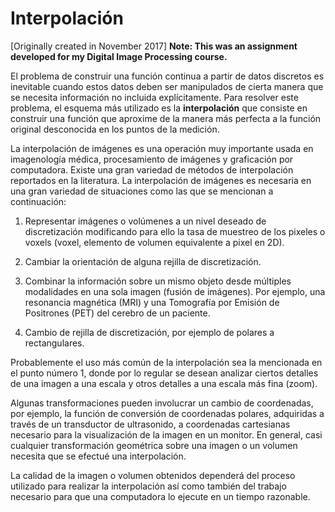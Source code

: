 # Interpolación

[Originally created in November 2017]
**Note: This was an assignment developed for my Digital Image Processing course.**

El problema de construir una función continua a partir de datos discretos es inevitable cuando estos datos deben ser manipulados de cierta manera que se necesita información no incluida explícitamente. Para resolver este problema, el esquema más utilizado es la **interpolación** que consiste en construir una función que aproxime de la manera más perfecta a la función original desconocida en los puntos de la medición.

La interpolación de imágenes es una operación muy importante usada en imagenología médica, procesamiento de imágenes y graficación por computadora. Existe una gran variedad de métodos de interpolación reportados en la literatura. La interpolación de imágenes es necesaria en una gran variedad de situaciones como las que se mencionan a continuación:

1) Representar imágenes o volúmenes a un nivel deseado de discretización modificando para ello la tasa de muestreo de los pixeles o voxels (voxel, elemento de volumen equivalente a pixel en 2D).

2) Cambiar la orientación de alguna rejilla de discretización.

3) Combinar la información sobre un mismo objeto desde múltiples modalidades en una sola imagen (fusión de imágenes). Por ejemplo, una resonancia magnética (MRI) y una Tomografía por Emisión de Positrones (PET) del cerebro de un paciente.

4) Cambio de rejilla de discretización, por ejemplo de polares a rectangulares.

Probablemente el uso más común de la interpolación sea la mencionada en el punto número 1, donde por lo regular se desean analizar ciertos detalles de una imagen a una escala y otros detalles a una escala más fina (zoom).

Algunas transformaciones pueden involucrar un cambio de coordenadas, por ejemplo, la función de conversión de coordenadas polares, adquiridas a través de un transductor de ultrasonido, a coordenadas cartesianas necesario para la visualización de la imagen en un monitor. En general, casi cualquier transformación geométrica sobre una imagen o un volumen necesita que se efectué una interpolación.

La calidad de la imagen o volumen obtenidos dependerá del proceso utilizado para realizar la interpolación así como también del trabajo necesario para que una computadora lo ejecute en un tiempo razonable.
